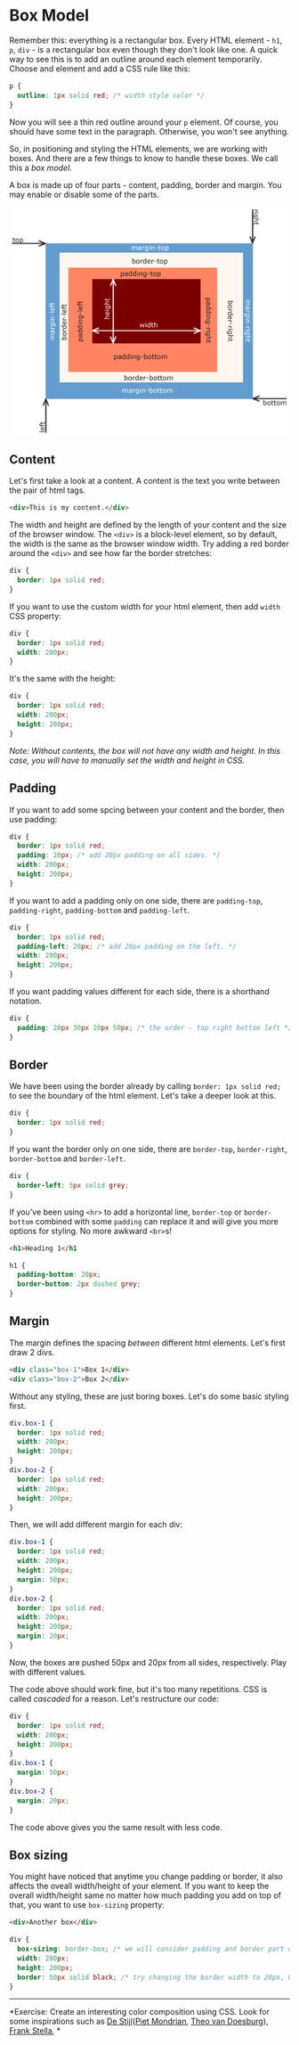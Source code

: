 # Box Model

Remember this: everything is a rectangular box. Every HTML element - `h1`, `p`, `div` - is a rectangular box even though they don't look like one. A quick way to see this is to add an outline around each element temporarily. Choose and element and add a CSS rule like this:

```css
p {
  outline: 1px solid red; /* width style color */
}
```
Now you will see a thin red outline around your `p` element. Of course, you should have some text in the paragraph. Otherwise, you won't see anything.

So, in positioning and styling the HTML elements, we are working with boxes. And there are a few things to know to handle these boxes. We call this a *box model*.

A box is made up of four parts - content, padding, border and margin. You may enable or disable some of the parts.

![css box model](../images/css-box-model.png)

## Content
Let's first take a look at a content. A content is the text you write between the pair of html tags.

```html
<div>This is my content.</div>
```
The width and height are defined by the length of your content and the size of the browser window. The `<div>` is a block-level element, so by default, the width is the same as the browser window width. Try adding a red border around the `<div>` and see how far the border stretches:

```css
div {
  border: 1px solid red;
}
```

If you want to use the custom width for your html element, then add `width` CSS property:

```css
div {
  border: 1px solid red;
  width: 200px;
}
```

It's the same with the height:

```css
div {
  border: 1px solid red;
  width: 200px;
  height: 200px;
}
```
*Note: Without contents, the box will not have any width and height. In this case, you will have to manually set the width and height in CSS.*

## Padding
If you want to add some spcing between your content and the border, then use padding:

```css
div {
  border: 1px solid red;
  padding: 20px; /* add 20px padding on all sides. */
  width: 200px;
  height: 200px;
}
```

If you want to add a padding only on one side, there are `padding-top`, `padding-right`, `padding-bottom` and `padding-left`.

```css
div {
  border: 1px solid red;
  padding-left: 20px; /* add 20px padding on the left. */
  width: 200px;
  height: 200px;
}
```

If you want padding values different for each side, there is a shorthand notation.

```css
div {
  padding: 20px 30px 20px 50px; /* the order - top right bottom left */
}
```

## Border
We have been using the border already by calling `border: 1px solid red;` to see the boundary of the html element. Let's take a deeper look at this.

```css
div {
  border: 1px solid red;
}
```

If you want the border only on one side, there are `border-top`, `border-right`, `border-bottom` and `border-left`.

```css
div {
  border-left: 5px solid grey;
}
```

If you've been using `<hr>` to add a horizontal line, `border-top` or `border-bottom` combined with some `padding` can replace it and will give you more options for styling. No more awkward `<br>`s!

```html
<h1>Heading 1</h1
```
```css
h1 {
  padding-bottom: 20px;
  border-bottom: 2px dashed grey;
}
```

## Margin
The margin defines the spacing *between* different html elements. Let's first draw 2 divs.
```html
<div class="box-1">Box 1</div>
<div class="box-2">Box 2</div>
```

Without any styling, these are just boring boxes. Let's do some basic styling first.

```css
div.box-1 {
  border: 1px solid red;
  width: 200px;
  height: 200px;
}
div.box-2 {
  border: 1px solid red;
  width: 200px;
  height: 200px;
}
```
Then, we will add different margin for each div:
```css
div.box-1 {
  border: 1px solid red;
  width: 200px;
  height: 200px;
  margin: 50px;
}
div.box-2 {
  border: 1px solid red;
  width: 200px;
  height: 200px;
  margin: 20px;
}
```
Now, the boxes are pushed 50px and 20px from all sides, respectively. Play with different values.

The code above should work fine, but it's too many repetitions. CSS is called *cascaded* for a reason. Let's restructure our code:
```css
div {
  border: 1px solid red;
  width: 200px;
  height: 200px;
}
div.box-1 {
  margin: 50px;
}
div.box-2 {
  margin: 20px;
}
```
The code above gives you the same result with less code.


## Box sizing
You might have noticed that anytime you change padding or border, it also affects the oveall width/height of your element. If you want to keep the overall width/height same no matter how much padding you add on top of that, you want to use `box-sizing` property:

```html
<div>Another box</div>
```

```css
div {
  box-sizing: border-box; /* we will consider padding and border part of the overall box width. */
  width: 200px;
  height: 200px;
  border: 50px solid black; /* try changing the border width to 20px, 60px, ... The overal width doesn't change. */
}
```
-----
*Exercise: Create an interesting color composition using CSS. Look for some inspirations such as [De Stijl](https://www.google.com/search?q=Theo+van+Doesburg&espv=2&biw=1597&bih=916&source=lnms&tbm=isch&sa=X&ved=0ahUKEwid4-m8v-_RAhWMOCYKHdSQDEgQ_AUIBigB#tbm=isch&q=de+stijl)([Piet Mondrian](https://www.google.com/search?q=piet+mondrian&source=lnms&tbm=isch&sa=X&ved=0ahUKEwjCkaT_vu_RAhUGyyYKHdFQAysQ_AUICCgB), [Theo van Doesburg](https://www.google.com/search?q=Theo+van+Doesburg&espv=2&biw=1597&bih=916&source=lnms&tbm=isch&sa=X&ved=0ahUKEwid4-m8v-_RAhWMOCYKHdSQDEgQ_AUIBigB)), [Frank Stella](https://www.google.com/search?q=frank+stella&source=lnms&tbm=isch&sa=X&ved=0ahUKEwjK65-Jv-_RAhUGOSYKHZXCCM4Q_AUICCgB&biw=1280&bih=698),  *
